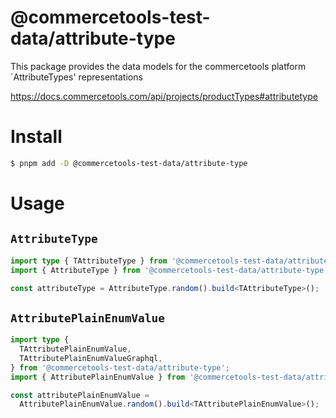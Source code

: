 # @commercetools-test-data/attribute-type

This package provides the data models for the commercetools platform `AttributeTypes' representations

https://docs.commercetools.com/api/projects/productTypes#attributetype

# Install

```bash
$ pnpm add -D @commercetools-test-data/attribute-type
```

# Usage

## `AttributeType`

```ts
import type { TAttributeType } from '@commercetools-test-data/attribute-type';
import { AttributeType } from '@commercetools-test-data/attribute-type';

const attributeType = AttributeType.random().build<TAttributeType>();
```

## `AttributePlainEnumValue`

```ts
import type {
  TAttributePlainEnumValue,
  TAttributePlainEnumValueGraphql,
} from '@commercetools-test-data/attribute-type';
import { AttributePlainEnumValue } from '@commercetools-test-data/attribute-type';

const attributePlainEnumValue =
  AttributePlainEnumValue.random().build<TAttributePlainEnumValue>();
```
